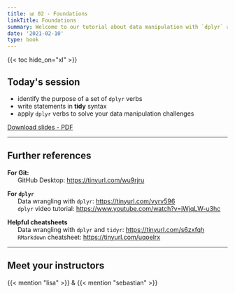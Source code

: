 ```yaml
---
title: 📊 02 - Foundations
linkTitle: Foundations
summary: Welcome to our tutorial about data manipulation with `dplyr` and the Potential Outcomes Framework
date: '2021-02-10'
type: book
---
```



{{< toc hide_on="xl" >}}

## Today's session

* identify the purpose of a set of `dplyr` verbs
* write statements in **tidy** syntax
* apply `dplyr` verbs to solve your data manipulation challenges

<a class="btn btn-success" href="w2_foundations.pdf" role="button" target="_blank">Download slides - PDF</a>


---

## Further references

**For Git:** <br>
&nbsp;&nbsp;&nbsp;&nbsp;&nbsp;&nbsp;GitHub Desktop: https://tinyurl.com/wu9rjru <p>

**For `dplyr`** <br>
&nbsp;&nbsp;&nbsp;&nbsp;&nbsp;&nbsp;Data wrangling with `dplyr`: https://tinyurl.com/vyrv596 <br>
&nbsp;&nbsp;&nbsp;&nbsp;&nbsp;&nbsp;`dplyr` video tutorial: https://www.youtube.com/watch?v=jWjqLW-u3hc <p>
  
**Helpful cheatsheets** <br>
&nbsp;&nbsp;&nbsp;&nbsp;&nbsp;&nbsp;Data wrangling with `dplyr` and `tidyr`: https://tinyurl.com/s6zxfqh <br>
&nbsp;&nbsp;&nbsp;&nbsp;&nbsp;&nbsp;`RMarkdown` cheatsheet: https://tinyurl.com/uqoelrx<br>



---

## Meet your instructors


{{< mention "lisa" >}} & {{< mention "sebastian" >}}

<!--
## Courses in this program

{{< list_children >}}

{{< figure src="featured.jpg" >}}

{{< callout note >}}
The parameter $\mu$ is the mean or expectation of the distribution.
$\sigma$ is its standard deviation.
The variance of the distribution is $\sigma^{2}$.
{{< /callout >}}
-->
